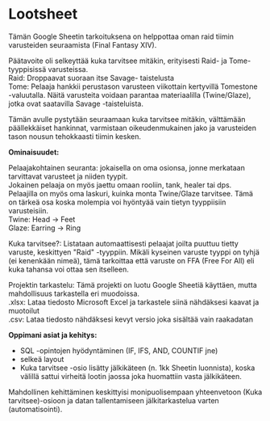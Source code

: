 # Lootsheet

Tämän Google Sheetin tarkoituksena on helppottaa oman raid tiimin varusteiden seuraamista (Final Fantasy XIV).

Päätavoite oli selkeyttää kuka tarvitsee mitäkin, erityisesti Raid- ja Tome-tyyppisissä varusteissa.    
Raid: Droppaavat suoraan itse Savage- taistelusta    
Tome: Pelaaja hankkii perustason varusteen viikottain kertyvillä Tomestone -valuutalla. Näitä varusteita voidaan parantaa materiaalilla (Twine/Glaze), jotka ovat saatavilla Savage -taisteluista.

Tämän avulle pystytään seuraamaan kuka tarvitsee mitäkin, välttämään päällekkäiset hankinnat, varmistaan oikeudenmukainen jako ja varusteiden tason nousun tehokkaasti tiimin kesken.

**Ominaisuudet:**

Pelaajakohtainen seuranta: jokaisella on oma osionsa, jonne merkataan tarvittavat varusteet ja niiden tyypit.  
Jokainen pelaaja on myös jaettu omaan rooliin, tank, healer tai dps.  
Pelaajilla on myös oma laskuri, kuinka monta Twine/Glaze tarvitsee. Tämä on tärkeä osa koska molempia voi hyöntyää vain tietyn tyyppiisiin varusteisiin.    
Twine: Head -> Feet    
Glaze: Earring -> Ring

Kuka tarvitsee?: Listataan automaattisesti pelaajat joilta puuttuu tietty varuste, keskittyen "Raid" -tyyppiin.
Mikäli kyseinen varuste tyyppi on tyhjä (ei kenenkään nimeä), tämä tarkoittaa että varuste on FFA (Free For All) eli kuka tahansa voi ottaa sen itselleen.

Projektin tarkastelu:
Tämä projekti on luotu Google Sheetiä käyttäen, mutta mahdollisuus tarkastella eri muodoissa.  
.xlsx: Lataa tiedosto Microsoft Excel ja tarkastele siinä nähdäksesi kaavat ja muotoilut  
.csv: Lataa tiedosto nähdäksesi kevyt versio joka sisältää vain raakadatan

**Oppimani asiat ja kehitys:**
- SQL -opintojen hyödyntäminen (IF, IFS, AND, COUNTIF jne)
- selkeä layout
- Kuka tarvitsee -osio lisätty jälkikäteen (n. 1kk Sheetin luonnista), koska välillä sattui virheitä lootin jaossa joka huomattiin vasta jälkikäteen.

Mahdollinen kehittäminen keskittyisi monipuolisempaan yhteenvetoon (Kuka tarvitsee)-osioon ja datan tallentamiseen jälkitarkastelua varten (automatisointi).
